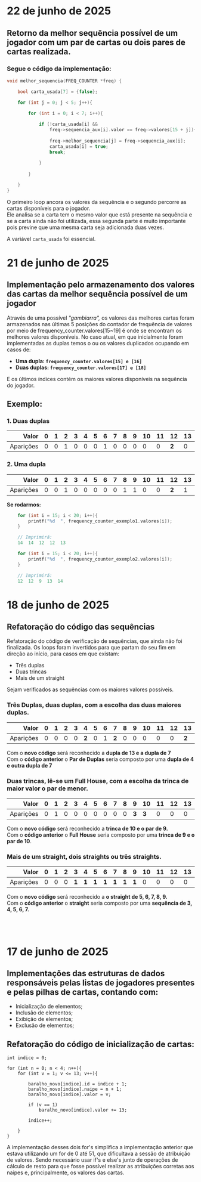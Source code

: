 # 22 de junho de 2025

## Retorno da melhor sequência possível de um jogador com um par de cartas ou dois pares de cartas realizada. 

### Segue o código da implementação:

```c
void melhor_sequencia(FREQ_COUNTER *freq) {

    bool carta_usada[7] = {false};

    for (int j = 0; j < 5; j++){

        for (int i = 0; i < 7; i++){
            
            if (!carta_usada[i] &&
                freq->sequencia_aux[i].valor == freq->valores[15 + j]){
                
                freq->melhor_sequencia[j] = freq->sequencia_aux[i];
                carta_usada[i] = true;
                break;
                
            }
            
        }

    }
}
```

O primeiro loop ancora os valores da sequência e o segundo percorre as cartas disponíveis para o jogador.  
Ele analisa se a carta tem o mesmo valor que está presente na sequência e se a carta ainda não foi utilizada, essa segunda parte é muito importante pois previne que uma mesma carta seja adicionada duas vezes. 

A variável `carta_usada` foi essencial.

# 21 de junho de 2025

## Implementação pelo armazenamento dos valores das cartas da melhor sequência possível de um jogador

Através de uma possível _"gambiarra",_ os valores das melhores cartas foram armazenados nas últimas 5 posições do contador de frequência de valores
por meio de frequency_counter.valores[15~19] é onde se encontram os melhores valores disponíveis. No caso atual, em que inicialmente foram implementadas
as duplas temos o ou os valores duplicados ocupando em casos de:

- **Uma dupla: `frequency_counter.valores[15] e [16]`**
- **Duas duplas: `frequency_counter.valores[17] e [18]`**

E os últimos índices contém os maiores valores disponíveis na sequência do jogador.

## Exemplo: 

### 1. Duas duplas

| Valor    | 0 | 1 | 2 | 3 | 4 | 5 | 6 | 7 | 8 | 9 | 10 | 11 | 12 | 13 | 14 |
|---------:|---|---|---|---|---|---|---|---|---|---|----|----|----|----|----|
| Aparições| 0 | 0 | 1 | 0 | 0 | 0 | 1 | 0 | 0 | 0 | 0  | 0  | **2**  | 0  | **2**  |

### 2. Uma dupla

| Valor    | 0 | 1 | 2 | 3 | 4 | 5 | 6 | 7 | 8 | 9 | 10 | 11 | 12 | 13 | 14 |
|---------:|---|---|---|---|---|---|---|---|---|---|----|----|----|----|----|
| Aparições| 0 | 0 | 1 | 0 | 0 | 0 | 0 | 0 | 1 | 1 | 0  | 0  | **2**  | 1  | 1 |

**Se rodarmos:**

```c
    for (int i = 15; i < 20; i++){
        printf("%d  ", frequency_counter_exemplo1.valores[i]);
    }

    // Imprimirá:
    14  14  12  12  13

    for (int i = 15; i < 20; i++){
        printf("%d  ", frequency_counter_exemplo2.valores[i]);
    }

    // Imprimirá:
    12  12  9  13  14
```

# 18 de junho de 2025

## Refatoração do código das sequências

Refatoração do código de verificação de sequências, que ainda não foi finalizada. Os loops foram invertidos para que partam do seu fim em direção ao início, para casos em que existam:

- Três duplas
- Duas trincas
- Mais de um straight

Sejam verificados as sequências com os maiores valores possíveis.  

### Três Duplas, duas duplas, com a escolha das duas maiores duplas.

| Valor    | 0 | 1 | 2 | 3 | 4 | 5 | 6 | 7 | 8 | 9 | 10 | 11 | 12 | 13 | 14 |
|---------:|---|---|---|---|---|---|---|---|---|---|----|----|----|----|----|
| Aparições| 0 | 0 | 0 | 0 | **2** | 0 | 1 | **2** | 0 | 0 | 0  | 0  | 0  | **2**  | 0  |

Com o **novo código** será reconhecido a **dupla de 13 e a dupla de 7**  
Com o **código anterior** o **Par de Duplas** seria composto por uma **dupla de 4 e outra dupla de 7**

### Duas trincas, lê-se um Full House, com a escolha da trinca de maior valor o par de menor.

| Valor    | 0 | 1 | 2 | 3 | 4 | 5 | 6 | 7 | 8 | 9 | 10 | 11 | 12 | 13 | 14 |
|---------:|---|---|---|---|---|---|---|---|---|---|----|----|----|----|----|
| Aparições| 0 | 1 | 0 | 0 | 0 | 0 | 0 | 0 | 0 | **3** | **3**  | 0  | 0  | 0  | 0  |

Com o **novo código** será reconhecido a **trinca de 10 e o par de 9.**  
Com o **código anterior** o **Full House** seria composto por uma **trinca de 9 e o par de 10**.  

### Mais de um straight, dois straights ou três straights.

| Valor     | 0 | 1 | 2 | 3 | 4 | 5 | 6 | 7 | 8 | 9 | 10 | 11 | 12 | 13 | 14 |
|----------:|---|---|---|---|---|---|---|---|---|---|----|----|----|----|----|
| Aparições | 0 | 0 | 0 | **1** | **1** | **1** | **1** | **1** | **1** | **1** | 0  | 0  | 0  | 0  | 0  |

Com o **novo código** será reconhecido a **o straight de 5, 6, 7, 8, 9.**  
Com o **código anterior** o **straight** seria composto por uma **sequência de 3, 4, 5, 6, 7.**

<br><br>

# 17 de junho de 2025

## Implementações das estruturas de dados responsáveis pelas listas de jogadores presentes e pelas pilhas de cartas, contando com:

- Inicialização de elementos;
- Inclusão de elementos;
- Exibição de elementos;
- Exclusão de elementos;
     
## Refatoração do código de inicialização de cartas:

```
int indice = 0;

for (int n = 0; n < 4; n++){
    for (int v = 1; v <= 13; v++){

        baralho_novo[indice].id = indice + 1;
        baralho_novo[indice].naipe = n + 1;
        baralho_novo[indice].valor = v;
        
        if (v == 1)
            baralho_novo[indice].valor += 13;

        indice++;
        
    }
}
```

A implementação desses dois for's simplifica a implementação anterior que estava utilizando um for de 0 até 51, que dificultava a sessão de atribuição de valores. Sendo necessário usar if's e else's junto de operações de cálculo de resto para que fosse possível realizar as atribuições corretas aos naipes e, principalmente, os valores das cartas.
